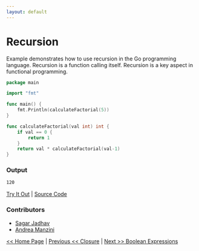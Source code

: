 ```yaml
---
layout: default
---
```


# Recursion

Example demonstrates how to use recursion in the Go programming language.
Recursion is a function calling itself. Recursion is a key aspect in functional programming.

```go
package main

import "fmt"

func main() {
	fmt.Println(calculateFactorial(5))
}

func calculateFactorial(val int) int {
	if val == 0 {
		return 1
	}
	return val * calculateFactorial(val-1)
}
```

### Output

```bash
120
```

<a href='https://play.golang.org/p/fG_C_2OI03j' target='_blank'>Try It Out</a> | <a href='https://github.com/sagar-jadhav/go-examples/blob/master/src/recursion.go' target='_blank'>Source Code</a>

### Contributors
- <a href='https://github.com/sagar-jadhav' target='_blank'>Sagar Jadhav</a>
- <a href='https://github.com/ilmanzo' target='_blank'>Andrea Manzini</a>

[<< Home Page](./) | [Previous << Closure](./closure.html) | [Next >> Boolean Expressions](./boolean-expressions.html)

